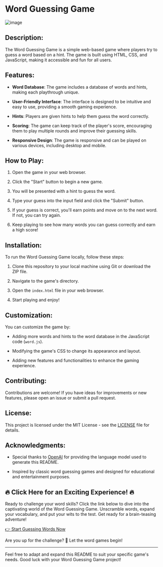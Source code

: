 # Word Guessing Game

![image](https://github.com/YawBoah/Word-Guessing-Game/assets/126890146/f0240f5a-bd10-4d8e-ae59-cb9b0fe83443)

## Description:

The Word Guessing Game is a simple web-based game where players try to guess a word based on a hint. The game is built using HTML, CSS, and JavaScript, making it accessible and fun for all users.

## Features:

- **Word Database**: The game includes a database of words and hints, making each playthrough unique.

- **User-Friendly Interface**: The interface is designed to be intuitive and easy to use, providing a smooth gaming experience.

- **Hints**: Players are given hints to help them guess the word correctly.

- **Scoring**: The game can keep track of the player's score, encouraging them to play multiple rounds and improve their guessing skills.

- **Responsive Design**: The game is responsive and can be played on various devices, including desktop and mobile.

## How to Play:

1. Open the game in your web browser.

2. Click the "Start" button to begin a new game.

3. You will be presented with a hint to guess the word.

4. Type your guess into the input field and click the "Submit" button.

5. If your guess is correct, you'll earn points and move on to the next word. If not, you can try again.

6. Keep playing to see how many words you can guess correctly and earn a high score!

## Installation:

To run the Word Guessing Game locally, follow these steps:

1. Clone this repository to your local machine using Git or download the ZIP file.

2. Navigate to the game's directory.

3. Open the `index.html` file in your web browser.

4. Start playing and enjoy!

## Customization:

You can customize the game by:

- Adding more words and hints to the word database in the JavaScript code (`word.js`).

- Modifying the game's CSS to change its appearance and layout.

- Adding new features and functionalities to enhance the gaming experience.

## Contributing:

Contributions are welcome! If you have ideas for improvements or new features, please open an issue or submit a pull request.

## License:

This project is licensed under the MIT License - see the [LICENSE](LICENSE) file for details.

## Acknowledgments:

- Special thanks to [OpenAI](https://openai.com) for providing the language model used to generate this README.

- Inspired by classic word guessing games and designed for educational and entertainment purposes.

## 🔥 Click Here for an Exciting Experience! 🔥
Ready to challenge your word skills? Click the link below to dive into the captivating world of the Word Guessing Game. Unscramble words, expand your vocabulary, and put your wits to the test. Get ready for a brain-teasing adventure!

[👉 Start Guessing Words Now]()

Are you up for the challenge? 🚀 Let the word games begin!

---

Feel free to adapt and expand this README to suit your specific game's needs. Good luck with your Word Guessing Game project!
